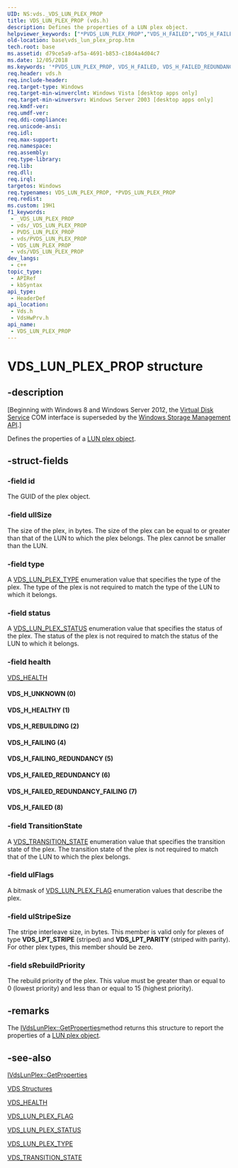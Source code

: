 ```yaml
---
UID: NS:vds._VDS_LUN_PLEX_PROP
title: VDS_LUN_PLEX_PROP (vds.h)
description: Defines the properties of a LUN plex object.
helpviewer_keywords: ["*PVDS_LUN_PLEX_PROP","VDS_H_FAILED","VDS_H_FAILED_REDUNDANCY","VDS_H_FAILED_REDUNDANCY_FAILING","VDS_H_FAILING","VDS_H_FAILING_REDUNDANCY","VDS_H_HEALTHY","VDS_H_REBUILDING","VDS_H_UNKNOWN","VDS_LUN_PLEX_PROP","VDS_LUN_PLEX_PROP structure [VDS]","base.vds_lun_plex_prop","vds/_VDS_LUN_PLEX_PROP","vdshwprv/_VDS_LUN_PLEX_PROP"]
old-location: base\vds_lun_plex_prop.htm
tech.root: base
ms.assetid: d79ce5a9-af5a-4691-b853-c18d4a4d04c7
ms.date: 12/05/2018
ms.keywords: '*PVDS_LUN_PLEX_PROP, VDS_H_FAILED, VDS_H_FAILED_REDUNDANCY, VDS_H_FAILED_REDUNDANCY_FAILING, VDS_H_FAILING, VDS_H_FAILING_REDUNDANCY, VDS_H_HEALTHY, VDS_H_REBUILDING, VDS_H_UNKNOWN, VDS_LUN_PLEX_PROP, VDS_LUN_PLEX_PROP structure [VDS], base.vds_lun_plex_prop, vds/_VDS_LUN_PLEX_PROP, vdshwprv/_VDS_LUN_PLEX_PROP'
req.header: vds.h
req.include-header: 
req.target-type: Windows
req.target-min-winverclnt: Windows Vista [desktop apps only]
req.target-min-winversvr: Windows Server 2003 [desktop apps only]
req.kmdf-ver: 
req.umdf-ver: 
req.ddi-compliance: 
req.unicode-ansi: 
req.idl: 
req.max-support: 
req.namespace: 
req.assembly: 
req.type-library: 
req.lib: 
req.dll: 
req.irql: 
targetos: Windows
req.typenames: VDS_LUN_PLEX_PROP, *PVDS_LUN_PLEX_PROP
req.redist: 
ms.custom: 19H1
f1_keywords:
 - _VDS_LUN_PLEX_PROP
 - vds/_VDS_LUN_PLEX_PROP
 - PVDS_LUN_PLEX_PROP
 - vds/PVDS_LUN_PLEX_PROP
 - VDS_LUN_PLEX_PROP
 - vds/VDS_LUN_PLEX_PROP
dev_langs:
 - c++
topic_type:
 - APIRef
 - kbSyntax
api_type:
 - HeaderDef
api_location:
 - Vds.h
 - VdsHwPrv.h
api_name:
 - VDS_LUN_PLEX_PROP
---
```


# VDS_LUN_PLEX_PROP structure


## -description

<p class="CCE_Message">[Beginning with Windows 8 and Windows Server 2012, the <a href="https://docs.microsoft.com/windows/desktop/VDS/virtual-disk-service-portal">Virtual Disk Service</a> COM interface is superseded by the <a href="https://docs.microsoft.com/previous-versions/windows/desktop/stormgmt/windows-storage-management-api-portal">Windows Storage Management API</a>.]

Defines the properties of a <a href="https://docs.microsoft.com/windows/desktop/VDS/lun-plex-object">LUN plex object</a>.

## -struct-fields

### -field id

The GUID of the plex object.

### -field ullSize

The size of the plex, in bytes. The size of the plex can be equal to or greater than that of the LUN to which the plex belongs. The plex cannot be smaller than the LUN.

### -field type

A <a href="https://docs.microsoft.com/windows/desktop/api/vds/ne-vds-vds_lun_plex_type">VDS_LUN_PLEX_TYPE</a> enumeration value that specifies the type of the plex. The type of the plex is not required to match the type of the LUN to which it belongs.

### -field status

A <a href="https://docs.microsoft.com/windows/desktop/api/vds/ne-vds-vds_lun_plex_status">VDS_LUN_PLEX_STATUS</a> enumeration value that specifies the status of the plex. The status of the plex is not required to match the status of the LUN to which it belongs.

### -field health

<a href="https://docs.microsoft.com/windows/desktop/api/vdshwprv/ne-vdshwprv-vds_health">VDS_HEALTH</a>


#### VDS_H_UNKNOWN (0)



#### VDS_H_HEALTHY (1)



#### VDS_H_REBUILDING (2)



#### VDS_H_FAILING (4)



#### VDS_H_FAILING_REDUNDANCY (5)



#### VDS_H_FAILED_REDUNDANCY (6)



#### VDS_H_FAILED_REDUNDANCY_FAILING (7)



#### VDS_H_FAILED (8)

### -field TransitionState

A <a href="https://docs.microsoft.com/windows/desktop/api/vdshwprv/ne-vdshwprv-vds_transition_state">VDS_TRANSITION_STATE</a> enumeration value that specifies the transition state of the plex.  The transition state of the plex is not required to match that of the LUN to which the plex belongs.

### -field ulFlags

A bitmask of <a href="https://docs.microsoft.com/windows/desktop/api/vds/ne-vds-vds_lun_plex_flag">VDS_LUN_PLEX_FLAG</a> enumeration values that describe the plex.

### -field ulStripeSize

The stripe interleave size, in bytes. This member is valid only for plexes of type <b>VDS_LPT_STRIPE</b> (striped) and <b>VDS_LPT_PARITY</b> (striped with parity). For other plex types, this member should be zero.

### -field sRebuildPriority

The rebuild priority of the plex. This value must be greater than or equal to 0 (lowest priority) and less than or equal to 15 (highest priority).

## -remarks

The <a href="https://docs.microsoft.com/windows/desktop/api/vdshwprv/nf-vdshwprv-ivdslunplex-getproperties">IVdsLunPlex::GetProperties</a>method returns this structure to report the properties of a <a href="https://docs.microsoft.com/windows/desktop/VDS/lun-plex-object">LUN plex object</a>.

## -see-also

<a href="https://docs.microsoft.com/windows/desktop/api/vdshwprv/nf-vdshwprv-ivdslunplex-getproperties">IVdsLunPlex::GetProperties</a>



<a href="https://docs.microsoft.com/windows/desktop/VDS/vds-structures">VDS Structures</a>



<a href="https://docs.microsoft.com/windows/desktop/api/vdshwprv/ne-vdshwprv-vds_health">VDS_HEALTH</a>



<a href="https://docs.microsoft.com/windows/desktop/api/vds/ne-vds-vds_lun_plex_flag">VDS_LUN_PLEX_FLAG</a>



<a href="https://docs.microsoft.com/windows/desktop/api/vds/ne-vds-vds_lun_plex_status">VDS_LUN_PLEX_STATUS</a>



<a href="https://docs.microsoft.com/windows/desktop/api/vds/ne-vds-vds_lun_plex_type">VDS_LUN_PLEX_TYPE</a>



<a href="https://docs.microsoft.com/windows/desktop/api/vdshwprv/ne-vdshwprv-vds_transition_state">VDS_TRANSITION_STATE</a>

